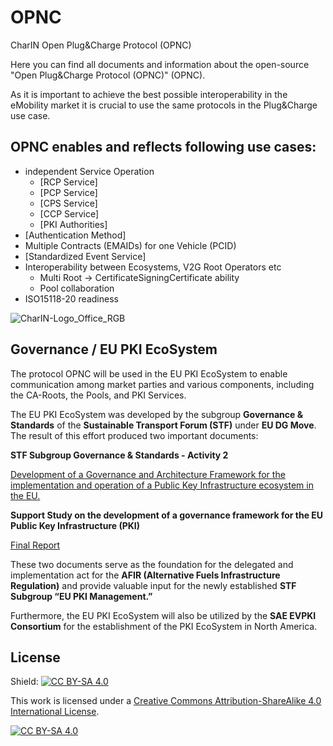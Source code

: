 # OPNC
CharIN Open Plug&amp;Charge Protocol (OPNC)

Here you can find all documents and information about the open-source "Open Plug&amp;Charge Protocol (OPNC)" (OPNC).

As it is important to achieve the best possible interoperability in the eMobility market it is crucial to use the same protocols in the Plug&Charge use case.

## OPNC enables and reflects following use cases:
  - independent Service Operation
    - [RCP Service]
    - [PCP Service]
    - [CPS Service]
    - [CCP Service]
    - [PKI Authorities]
  - [Authentication Method]
  - Multiple Contracts (EMAIDs) for one Vehicle (PCID)
  - [Standardized Event Service]
  - Interoperability between Ecosystems, V2G Root Operators etc
    - Multi Root -> CertificateSigningCertificate ability
    - Pool collaboration
  - ISO15118-20 readiness

![CharIN-Logo_Office_RGB](https://github.com/charinev/opnc/assets/83767351/1688cfe1-97de-46c7-9b97-65bcec242193)

## Governance / EU PKI EcoSystem

The protocol OPNC will be used in the EU PKI EcoSystem to enable communication among market parties and various components, including the CA-Roots, the Pools, and PKI Services.

The EU PKI EcoSystem was developed by the subgroup **Governance & Standards** of the **Sustainable Transport Forum (STF)** under **EU DG Move**. The result of this effort produced two important documents:

**STF Subgroup Governance & Standards - Activity 2**
   
   [Development of a Governance and Architecture Framework for the implementation and operation of a Public Key Infrastructure ecosystem in the EU.](https://op.europa.eu/en/publication-detail/-/publication/b7910659-276c-11ee-839d-01aa75ed71a1/language-en)

**Support Study on the development of a governance framework for the EU Public Key Infrastructure (PKI)**
   
   [Final Report](https://op.europa.eu/en/publication-detail/-/publication/0d84b5b6-6f03-11ee-9220-01aa75ed71a1/language-en)

These two documents serve as the foundation for the delegated and implementation act for the **AFIR (Alternative Fuels Infrastructure Regulation)** and provide valuable input for the newly established **STF Subgroup “EU PKI Management.”**

Furthermore, the EU PKI EcoSystem will also be utilized by the **SAE EVPKI Consortium** for the establishment of the PKI EcoSystem in North America.



## License

Shield: [![CC BY-SA 4.0][cc-by-sa-shield]][cc-by-sa]

This work is licensed under a
[Creative Commons Attribution-ShareAlike 4.0 International License][cc-by-sa].

[![CC BY-SA 4.0][cc-by-sa-image]][cc-by-sa]

[cc-by-sa]: http://creativecommons.org/licenses/by-sa/4.0/
[cc-by-sa-image]: https://licensebuttons.net/l/by-sa/4.0/88x31.png
[cc-by-sa-shield]: https://img.shields.io/badge/License-CC%20BY--SA%204.0-lightgrey.svg
